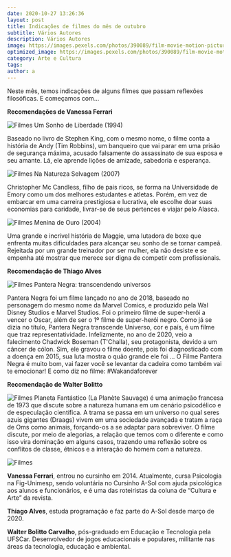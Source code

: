```yaml
---
date: 2020-10-27 13:26:36
layout: post
title: Indicações de filmes do mês de outubro
subtitle: Vários Autores
description: Vários Autores
image: https://images.pexels.com/photos/390089/film-movie-motion-picture-390089.jpeg
optimized_image: https://images.pexels.com/photos/390089/film-movie-motion-picture-390089.jpeg
category: Arte e Cultura
tags:
author: a
---
```


 Neste mês, temos indicações de alguns filmes que passam reflexões filosóficas.
 E começamos com...

**Recomendações de Vanessa Ferrari**

![Filmes](https://i.imgur.com/oo9AQQb.jpg "Filmes")
Um Sonho de Liberdade (1994)

Baseado no livro de Stephen King, com o mesmo nome, o filme conta a história de Andy (Tim Robbins), um banqueiro que vai parar em uma prisão de segurança máxima, acusado falsamente do assassinato de sua esposa e seu amante. Lá, ele aprende lições de amizade, sabedoria e esperança.

![Filmes](https://i.imgur.com/XnBYOqB.jpg "Filmes")
Na Natureza Selvagem (2007)

Christopher Mc Candless, filho de pais ricos, se forma na Universidade de Emory como um dos melhores estudantes e atletas. Porém, em vez de embarcar em uma carreira prestigiosa e lucrativa, ele escolhe doar suas economias para caridade, livrar-se de seus pertences e viajar pelo Alasca.

![Filmes](https://i.imgur.com/7mj2U6G.jpg "Filmes")
Menina de Ouro (2004)

Uma grande e incrível história de Maggie, uma lutadora de boxe que enfrenta muitas dificuldades para alcançar seu sonho de se tornar campeã. Rejeitada por um grande treinador por ser mulher, ela não desiste e se empenha até mostrar que merece ser digna de competir com profissionais.

**Recomendação de Thiago Alves**

![Filmes](https://upload.wikimedia.org/wikipedia/sco/0/0c/Black_Panther_film_poster.jpg "Filmes")
Pantera Negra: transcendendo universos

Pantera Negra foi um filme lançado no ano de 2018, baseado no personagem do mesmo nome da Marvel Comics, e produzido pela Wal Disney Studios e Marvel Studios.
Foi o primeiro filme de super-herói a vencer o Oscar, além de ser o 1º filme de super-herói negro. 
Como já se dizia no título, Pantera Negra transcende Universo, cor e país, é um filme que traz representatividade.
Infelizmente, no ano de 2020, veio a falecimento Chadwick Boseman (T'Challa), seu protagonista, devido a um câncer de cólon.
Sim, ele gravou o filme doente, pois foi diagnosticado com a doença em 2015, sua luta mostra o quão grande ele foi ...
O Filme Pantera Negra é muito bom, vai fazer você se levantar da cadeira como também vai te emocionar!
E como diz no filme: #Wakandaforever

**Recomendação de Walter Bolitto**

![Filmes](https://live.staticflickr.com/2506/4020889481_3733e55e12_c.jpg "Filmes")
Planeta Fantástico (La Planète Sauvage) é uma animação francesa de 1973 que discute sobre a natureza humana em um cenário psicodélico e de especulação científica. A trama se passa em um universo no qual seres azuis gigantes (Draags) vivem em uma sociedade avançada e tratam a raça de Oms como animais, forçando-os a se adaptar para sobreviver. O filme discute, por meio de alegorias, a relação que temos com o diferente e como isso vira dominação em alguns casos, trazendo uma reflexão sobre os conflitos de classe, étnicos e a interação do homem com a natureza.

![Filmes](https://i.imgur.com/Typ6XSN.png "Filmes")

**Vanessa Ferrari**, entrou no cursinho em 2014. Atualmente, cursa Psicologia na Fig-Unimesp, sendo voluntária no Cursinho A-Sol com ajuda psicológica aos alunos e funcionários, e é uma das roteiristas da coluna de “Cultura e Arte” da revista.

**Thiago Alves**, estuda programação e faz parte do A-Sol desde março de 2020.

**Walter Bolitto Carvalho**, pós-graduado em Educação e Tecnologia pela UFSCar. Desenvolvedor de jogos educacionais e populares, militante nas áreas da tecnologia, educação e ambiental.
